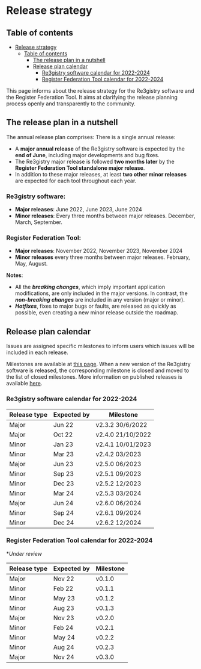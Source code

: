 # Release strategy

## Table of contents

- [Release strategy](#release-strategy)
  - [Table of contents](#table-of-contents)
    - [The release plan in a nutshell](#the-release-plan-in-a-nutshell)
    - [Release plan calendar](#release-plan-calendar)
      - [Re3gistry software calendar for 2022-2024](#re3gistry-software-calendar-for-2022-2024)
      - [Register Federation Tool calendar for 2022-2024](#register-federation-tool-calendar-for-2022-2024)


This page informs about the release strategy for the Re3gistry software and the Register Federation Tool. It aims at clarifying the release planning process openly and transparently to the community.

## The release plan in a nutshell

The annual release plan comprises:
There is a single annual release:
* A **major annual release** of the Re3gistry software is expected by the **end of June**, including major developments and bug fixes.
* The Re3gistry major release is followed **two months later** by the **Register Federation Tool standalone major release**. 
* In addition to these major releases, at least **two other minor releases** are expected for each tool throughout each year.

###  Re3gistry software:

- **Major releases**: June 2022, June 2023, June 2024
- **Minor releases**: Every three months between major releases. December, March, September.

###  Register Federation Tool:

- **Major releases**: November 2022, November 2023, November 2024
- **Minor releases** every three months between major releases. February, May, August.

**Notes**: 
* All the **_breaking changes_**, which imply important application modifications, are only included in the major versions. In contrast, the **_non-breaking changes_** are included in any version (major or minor). 
* **_Hotfixes_**, fixes to major bugs or faults, are released as quickly as possible, even creating a new minor release outside the roadmap.

## Release plan calendar
Issues are assigned specific milestones to inform users which issues will be included in each release.

Milestones are available at [this page](https://github.com/ec-jrc/re3gistry/milestones). 
When a new version of the Re3gistry software is released, the corresponding milestone is closed and moved to the list of closed milestones. 
More information on published releases is available [here](https://github.com/ec-jrc/re3gistry/releases). 

###  Re3gistry software calendar for 2022-2024
| Release type | Expected by | Milestone         |
| ------------ | ----------- | ----------------- |
| Major        | Jun 22      | v2.3.2 30/6/2022  |
| Major        | Oct 22      | v2.4.0 21/10/2022 |
| Minor        | Jan 23      | v2.4.1 10/01/2023 |
| Minor        | Mar 23      | v2.4.2 03/2023    |
| Major        | Jun 23      | v2.5.0 06/2023    |
| Minor        | Sep 23      | v2.5.1 09/2023    |
| Minor        | Dec 23      | v2.5.2 12/2023    |
| Minor        | Mar 24      | v2.5.3 03/2024    |
| Major        | Jun 24      | v2.6.0 06/2024    |
| Minor        | Sep 24      | v2.6.1 09/2024    |
| Minor        | Dec 24      | v2.6.2 12/2024    |

###  Register Federation Tool calendar for 2022-2024

**Under review*

| Release type | Expected by | Milestone |
| ------------ | ----------- | --------- |
| Major        | Nov 22      | v0.1.0    |
| Minor        | Feb 22      | v0.1.1    |
| Minor        | May 23      | v0.1.2    |
| Minor        | Aug 23      | v0.1.3    |
| Major        | Nov 23      | v0.2.0    |
| Minor        | Feb 24      | v0.2.1    |
| Minor        | May 24      | v0.2.2    |
| Minor        | Aug 24      | v0.2.3    |
| Major        | Nov 24      | v0.3.0    |
